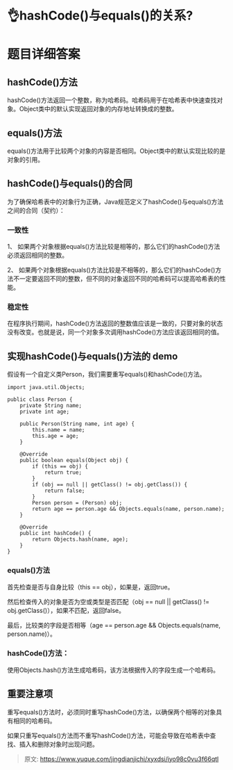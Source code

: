 # 👌hashCode()与equals()的关系?

# 题目详细答案
## hashCode()方法
hashCode()方法返回一个整数，称为哈希码。哈希码用于在哈希表中快速查找对象。Object类中的默认实现返回对象的内存地址转换成的整数。

## equals()方法
equals()方法用于比较两个对象的内容是否相同。Object类中的默认实现比较的是对象的引用。

## hashCode()与equals()的合同
为了确保哈希表中的对象行为正确，Java规范定义了hashCode()与equals()方法之间的合同（契约）：

### 一致性
1、 如果两个对象根据equals()方法比较是相等的，那么它们的hashCode()方法必须返回相同的整数。

2、 如果两个对象根据equals()方法比较是不相等的，那么它们的hashCode()方法不一定要返回不同的整数，但不同的对象返回不同的哈希码可以提高哈希表的性能。

### 稳定性
在程序执行期间，hashCode()方法返回的整数值应该是一致的，只要对象的状态没有改变。也就是说，同一个对象多次调用hashCode()方法应该返回相同的值。

## 实现hashCode()与equals()方法的 demo
假设有一个自定义类Person，我们需要重写equals()和hashCode()方法。

```plain
import java.util.Objects;

public class Person {
    private String name;
    private int age;

    public Person(String name, int age) {
        this.name = name;
        this.age = age;
    }

    @Override
    public boolean equals(Object obj) {
        if (this == obj) {
            return true;
        }
        if (obj == null || getClass() != obj.getClass()) {
            return false;
        }
        Person person = (Person) obj;
        return age == person.age && Objects.equals(name, person.name);
    }

    @Override
    public int hashCode() {
        return Objects.hash(name, age);
    }
}
```

### equals()方法
首先检查是否与自身比较（this == obj），如果是，返回true。

然后检查传入的对象是否为空或类型是否匹配（obj == null || getClass() != obj.getClass()），如果不匹配，返回false。

最后，比较类的字段是否相等（age == person.age && Objects.equals(name, person.name)）。

### hashCode()方法：
使用Objects.hash()方法生成哈希码，该方法根据传入的字段生成一个哈希码。

## 重要注意项
重写equals()方法时，必须同时重写hashCode()方法，以确保两个相等的对象具有相同的哈希码。

如果只重写equals()方法而不重写hashCode()方法，可能会导致在哈希表中查找、插入和删除对象时出现问题。



> 原文: <https://www.yuque.com/jingdianjichi/xyxdsi/iyo98c0vu3f66qtl>